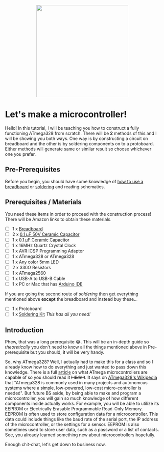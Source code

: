 <div id="header" align="center">
  <img src="https://media.giphy.com/media/mFDWuDppjQJjite6FS/giphy.gif" width="300"/>
</div>

# Let's make a microcontroller!
Hello! In this tutorial, I will be teaching you how to construct a fully functioning ATmega328 from scratch.
There will be **2** methods of this and I will be showing you both ways.
One way is by constructing a circuit on breadboard and the other is by soldering components on to a protoboard.
Either methods will generate same or similar result so choose whichever one you prefer.

## Pre-Prerequisites
Before you begin, you should have some knowledge of [how to use a breadboard](https://learn.sparkfun.com/tutorials/how-to-use-a-breadboard/all) or [soldering](https://www.youtube.com/watch?v=oqV2xU1fee8) and reading schematics.

## Prerequisites / Materials
You need these items in order to proceed with the construction process!
There will be Amazon links to obtain these materials.

- [ ] 1 x [Breadboard](https://a.co/d/gcQUHnz)
- [ ] 2 x [0.1 µF 50V Ceramic Capacitor]()
- [ ] 1 x [0.1 µF Ceramic Capacitor]()
- [ ] 1 x 16MHz Quartz Crystal Clock
- [ ] 1 x AVR ICSP Programming Adaptor
- [ ] 1 x ATmega328 or ATmega328
- [ ] 1 x Any color 5mm LED
- [ ] 2 x 330Ω Resistors
- [ ] 1 x ATmega2560
- [ ] 1 x USB-A to USB-B Cable
- [ ] 1 x PC or Mac that has [Arduino IDE](https://support.arduino.cc/hc/en-us/articles/360019833020-Download-and-install-Arduino-IDE)

If you are going the second route of *soldering* then get everything mentioned above **except** the breadboard and instead buy these...

- [ ] 1 x Protoboard
- [ ] 1 x [Soldering Kit](https://www.amazon.com/Soldering-Interchangeable-Adjustable-Temperature-Enthusiast/dp/B087767KNW/ref=sr_1_6?keywords=soldering%2Bkit&qid=1687306680&sr=8-6&th=1) *This has all you need!*

## Introduction
Phew, that was a long prerequisite :joy:. This will be an in-depth guide so *theoretically* you don't need to know all the things mentioned above in Pre-prerequisite but you should, it will be very handy.

So, why ATmega328? Well, I actually had to make this for a class and so I already know how to do everything and just wanted to pass down this knowledge. There is a full [article](https://www.electricaltechnology.org/2018/01/atmega-atmel-avr-microcontrollers.html) on what ATmega microcontrollers are capable of so you should read it ~~I didn't~~. It says on [ATmega328's Wikipedia](https://en.wikipedia.org/wiki/ATmega328) that "ATmega328 is commonly used in many projects and autonomous systems where a simple, low-powered, low-cost micro-controller is needed". But future BS aside, by being able to make and program a microcontroller, you will gain so much knowledge of how different components inside actually works. For example, you will be able to utilize its EEPROM or Electrically Erasable Programmable Read-Only Memory. EEPROM is often used to store configuration data for a microcontroller. This data could include things like the baud rate of the serial port, the IP address of the microcontroller, or the settings for a sensor. EEPROM is also sometimes used to store user data, such as a password or a list of contacts. See, you already learned something new about microcontrollers ~~hopefully~~.

Enough chit-chat, let's get down to business now.
